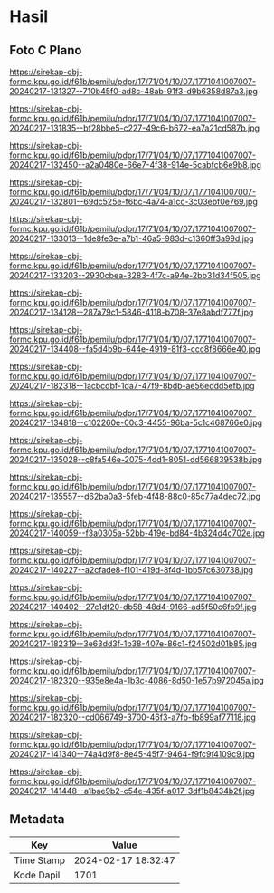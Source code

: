 # Hasil

## Foto C Plano

https://sirekap-obj-formc.kpu.go.id/f61b/pemilu/pdpr/17/71/04/10/07/1771041007007-20240217-131327--710b45f0-ad8c-48ab-91f3-d9b6358d87a3.jpg

https://sirekap-obj-formc.kpu.go.id/f61b/pemilu/pdpr/17/71/04/10/07/1771041007007-20240217-131835--bf28bbe5-c227-49c6-b672-ea7a21cd587b.jpg

https://sirekap-obj-formc.kpu.go.id/f61b/pemilu/pdpr/17/71/04/10/07/1771041007007-20240217-132450--a2a0480e-66e7-4f38-914e-5cabfcb6e9b8.jpg

https://sirekap-obj-formc.kpu.go.id/f61b/pemilu/pdpr/17/71/04/10/07/1771041007007-20240217-132801--69dc525e-f6bc-4a74-a1cc-3c03ebf0e769.jpg

https://sirekap-obj-formc.kpu.go.id/f61b/pemilu/pdpr/17/71/04/10/07/1771041007007-20240217-133013--1de8fe3e-a7b1-46a5-983d-c1360ff3a99d.jpg

https://sirekap-obj-formc.kpu.go.id/f61b/pemilu/pdpr/17/71/04/10/07/1771041007007-20240217-133203--2930cbea-3283-4f7c-a94e-2bb31d34f505.jpg

https://sirekap-obj-formc.kpu.go.id/f61b/pemilu/pdpr/17/71/04/10/07/1771041007007-20240217-134128--287a79c1-5846-4118-b708-37e8abdf777f.jpg

https://sirekap-obj-formc.kpu.go.id/f61b/pemilu/pdpr/17/71/04/10/07/1771041007007-20240217-134408--fa5d4b9b-644e-4919-81f3-ccc8f8666e40.jpg

https://sirekap-obj-formc.kpu.go.id/f61b/pemilu/pdpr/17/71/04/10/07/1771041007007-20240217-182318--1acbcdbf-1da7-47f9-8bdb-ae56eddd5efb.jpg

https://sirekap-obj-formc.kpu.go.id/f61b/pemilu/pdpr/17/71/04/10/07/1771041007007-20240217-134818--c102260e-00c3-4455-96ba-5c1c468766e0.jpg

https://sirekap-obj-formc.kpu.go.id/f61b/pemilu/pdpr/17/71/04/10/07/1771041007007-20240217-135028--c8fa546e-2075-4dd1-8051-dd566839538b.jpg

https://sirekap-obj-formc.kpu.go.id/f61b/pemilu/pdpr/17/71/04/10/07/1771041007007-20240217-135557--d62ba0a3-5feb-4f48-88c0-85c77a4dec72.jpg

https://sirekap-obj-formc.kpu.go.id/f61b/pemilu/pdpr/17/71/04/10/07/1771041007007-20240217-140059--f3a0305a-52bb-419e-bd84-4b324d4c702e.jpg

https://sirekap-obj-formc.kpu.go.id/f61b/pemilu/pdpr/17/71/04/10/07/1771041007007-20240217-140227--a2cfade8-f101-419d-8f4d-1bb57c630738.jpg

https://sirekap-obj-formc.kpu.go.id/f61b/pemilu/pdpr/17/71/04/10/07/1771041007007-20240217-140402--27c1df20-db58-48d4-9166-ad5f50c6fb9f.jpg

https://sirekap-obj-formc.kpu.go.id/f61b/pemilu/pdpr/17/71/04/10/07/1771041007007-20240217-182319--3e63dd3f-1b38-407e-86c1-f24502d01b85.jpg

https://sirekap-obj-formc.kpu.go.id/f61b/pemilu/pdpr/17/71/04/10/07/1771041007007-20240217-182320--935e8e4a-1b3c-4086-8d50-1e57b972045a.jpg

https://sirekap-obj-formc.kpu.go.id/f61b/pemilu/pdpr/17/71/04/10/07/1771041007007-20240217-182320--cd066749-3700-46f3-a7fb-fb899af77118.jpg

https://sirekap-obj-formc.kpu.go.id/f61b/pemilu/pdpr/17/71/04/10/07/1771041007007-20240217-141340--74a4d9f8-8e45-45f7-9464-f9fc9f4109c9.jpg

https://sirekap-obj-formc.kpu.go.id/f61b/pemilu/pdpr/17/71/04/10/07/1771041007007-20240217-141448--a1bae9b2-c54e-435f-a017-3df1b8434b2f.jpg


## Metadata

| Key        | Value               |
| ---------- | ------------------- |
| Time Stamp | 2024-02-17 18:32:47 |
| Kode Dapil | 1701                |



